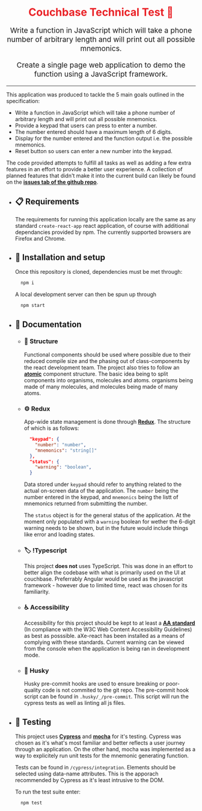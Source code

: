 <h1 align="center" style="color: #ea2328">
  Couchbase Technical Test 💾
</h1>

<p align="center" style="font-size: 1.2rem;">
  Write a function in JavaScript which will take a phone number of arbitrary length and will print out all possible mnemonics.
</p>
<p align="center" style="font-size: 1.2rem;">
  Create a single page web application to demo the function using a JavaScript framework.
</p>

<hr />

This application was produced to tackle the 5 main goals outlined in the specification:

- Write a function in JavaScript which will take a phone number of arbitrary length and will print out all possible mnemonics.
- Provide a keypad that users can press to enter a number.
- The number entered should have a maximum length of 6 digits.
- Display for the number entered and the function output i.e. the possible mnemonics.
- Reset button so users can enter a new number into the keypad.

The code provided attempts to fulfill all tasks as well as adding a few extra features in an effort to provide a better user experience. A collection of planned features that didn't make it into the current build can likely be found on the [**issues tab of the github repo**][is].

[is]: https://github.com/Shubwub/couchbase-ui/issues
[at]: https://atomicdesign.bradfrost.com/chapter-2/
[r]: https://redux.js.org/
[c]: https://www.cypress.io/
[aa]: https://www.w3.org/WAI/WCAG2AAA-Conformance.html
[m]: https://mochajs.org/

- ## 📋 Requirements

  The requirements for running this application locally are the same as any standard `create-react-app` react application, of course with additional dependancies provided by npm. The currently supported browsers are Firefox and Chrome.

- ## 🎉 Installation and setup

  Once this repository is cloned, dependencies must be met through:

  ```bash
    npm i
  ```

  A local development server can then be spun up through

  ```bash
    npm start
  ```

- ## 📖 Documentation

  - ### 🚧 Structure

    Functional components should be used where possible due to their reduced compile size and the phasing out of class-components by the react development team.
    The project also tries to follow an [**atomic**][at] component structure. The basic idea being to split components into organisms, molecules and atoms. organisms being made of many molecules, and molecules being made of many atoms.

  - ### ⚙️ Redux

    App-wide state management is done through [**Redux**][r]. The structure of which is as follows:

    ```JSON
      "keypad": {
        "number": "number",
        "mnemonics": "string[]"
      },
      "status": {
        "warning": "boolean",
      }
    ```

    Data stored under `keypad` should refer to anything related to the actual on-screen data of the application. The `number` being the number entered in the keypad, and `mnemonics` being the listt of mnemonics returned from submitting the number.

    The `status` object is for the general status of the application. At the moment only populated with a `warning` boolean for wether the 6-digit warning needs to be shown, but in the future would include things like error and loading states.

  - ### 🏷️ !Typescript

    This project **does not** uses TypeScript. This was done in an effort to better align the codebase with what is primarily used on the UI at couchbase. Preferrably Angular would be used as the javascript framework - however due to limited time, react was chosen for its familiarity.

  - ### ♿ Accessibility

    Accessibility for this project should be kept to at least a [**AA standard**][aa] (In compliance with the W3C Web Content Accessibility Guidelines) as best as posssible. aXe-react has been installed as a means of complying with these standards. Current warning can be viewed from the console when the application is being ran in development mode.

  - ### 🐶 Husky
    Husky pre-commit hooks are used to ensure breaking or poor-quality code is not commited to the git repo. The pre-commit hook script can be found in `.husky/_/pre-commit`. This script will run the cypress tests as well as linting all js files.

- ## 🧪 Testing

  This project uses [**Cypress**][c] and [**mocha**][m] for it's testing. Cypress was chosen as it's what's most familiar and better reflects a user journey through an application. On the other hand, mocha was implemented as a way to explicitely run unit tests for the mnemonic generating function.

  Tests can be found in `/cypress/integration`. Elements should be selected using data-name attributes. This is the apporach recommended by Cypress as it's least intrusive to the DOM.

  To run the test suite enter:

  ```bash
    npm test
  ```
